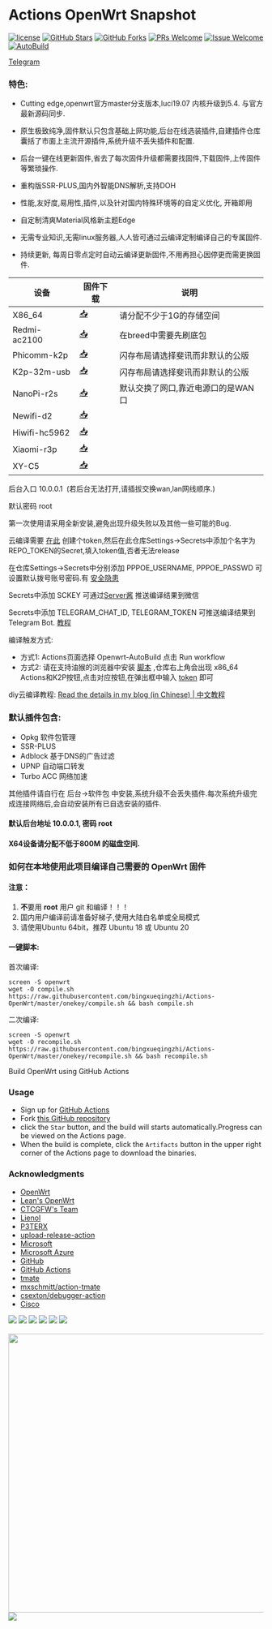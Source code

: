 # Actions OpenWrt Snapshot
[1]: https://img.shields.io/badge/license-GPLV2-brightgreen.svg
[2]: /LICENSE
[3]: https://img.shields.io/badge/PRs-welcome-brightgreen.svg
[4]: https://github.com/garypang13/Actions-OpenWrt-Nginx/pulls
[5]: https://img.shields.io/badge/Issues-welcome-brightgreen.svg
[6]: https://github.com/garypang13/Actions-OpenWrt-Nginx/issues/new
[7]: https://img.shields.io/github/v/release/hyird/Action-Openwrt
[8]: https://github.com/garypang13/Actions-OpenWrt-Nginx/releases
[10]: https://img.shields.io/badge/Contact-telegram-blue
[11]: https://t.me/openwrt_nginx
[12]: https://github.com/garypang13/Actions-OpenWrt-Nginx/workflows/Openwrt-AutoBuild/badge.svg
[13]: https://github.com/garypang13/Actions-OpenWrt-Nginx/actions

[![license][1]][2]
[![GitHub Stars](https://img.shields.io/github/stars/garypang13/Actions-OpenWrt-Nginx.svg?style=flat-square&label=Stars)](https://github.com/garypang13/Actions-OpenWrt-Nginx/stargazers)
[![GitHub Forks](https://img.shields.io/github/forks/garypang13/Actions-OpenWrt-Nginx.svg?style=flat-square&label=Forks)](https://github.com/garypang13/Actions-OpenWrt-Nginx/fork)
[![PRs Welcome][3]][4]
[![Issue Welcome][5]][6]
[![AutoBuild][12]][13]

<a href="https://t.me/openwrt_nginx" target="_blank">Telegram</a>
### 特色:

+ Cutting edge,openwrt官方master分支版本,luci19.07 内核升级到5.4. 与官方最新源码同步.

+ 原生极致纯净,固件默认只包含基础上网功能,后台在线选装插件,自建插件仓库囊括了市面上主流开源插件,系统升级不丢失插件和配置.

+ 后台一键在线更新固件,省去了每次固件升级都需要找固件,下载固件,上传固件等繁琐操作.

+ 重构版SSR-PLUS,国内外智能DNS解析,支持DOH

+ 性能,友好度,易用性,插件,以及针对国内特殊环境等的自定义优化, 开箱即用

+ 自定制清爽Material风格新主题Edge

+ 无需专业知识,无需linux服务器,人人皆可通过云编译定制编译自己的专属固件.

+ 持续更新, 每周日零点定时自动云编译更新固件,不用再担心因停更而需更换固件.


| 设备           | 固件下载                                             | 说明                                 |
|----------------|-----------------------------------------------------|--------------------------------------|
| X86_64         | [📥](https://op.supes.top/firmware/x86_64/)         | 请分配不少于1G的存储空间           |
| Redmi-ac2100   | [📥](https://op.supes.top/firmware/redmi-ac2100/)   | 在breed中需要先刷底包                |
| Phicomm-k2p    | [📥](https://op.supes.top/firmware/phicomm-k2p/)    | 闪存布局请选择斐讯而非默认的公版     |
| K2p-32m-usb    | [📥](https://op.supes.top/firmware/k2p-32m-usb/)    | 闪存布局请选择斐讯而非默认的公版     |
| NanoPi-r2s     | [📥](https://op.supes.top/firmware/nanopi-r2s/)     | 默认交换了网口,靠近电源口的是WAN口   |
| Newifi-d2      | [📥](https://op.supes.top/firmware/newifi-d2/)      |                                      |
| Hiwifi-hc5962  | [📥](https://op.supes.top/firmware/hiwifi-hc5962/)  |                                      |
| Xiaomi-r3p     | [📥](https://op.supes.top/firmware/xiaomi-r3p/)     |                                      |
| XY-C5          | [📥](https://op.supes.top/firmware/XY-C5/)          |                                      |


后台入口 10.0.0.1 &nbsp;(若后台无法打开,请插拔交换wan,lan网线顺序.)

默认密码 root

第一次使用请采用全新安装,避免出现升级失败以及其他一些可能的Bug.

云编译需要 [在此](https://github.com/settings/tokens) 创建个token,然后在此仓库Settings->Secrets中添加个名字为REPO_TOKEN的Secret,填入token值,否者无法release

在仓库Settings->Secrets中分别添加 PPPOE_USERNAME, PPPOE_PASSWD 可设置默认拨号账号密码.有 [安全隐患](https://github.com/garypang13/Actions-OpenWrt/issues/23)

Secrets中添加 SCKEY 可通过[Server酱](http://sc.ftqq.com) 推送编译结果到微信

Secrets中添加 TELEGRAM_CHAT_ID, TELEGRAM_TOKEN 可推送编译结果到Telegram Bot. [教程](https://longnight.github.io/2018/12/12/Telegram-Bot-notifications)

编译触发方式: 
   + 方式1: Actions页面选择 Openwrt-AutoBuild 点击 Run workflow
   + 方式2: 请在支持油猴的浏览器中安装 [脚本](https://greasyfork.org/scripts/407616-github-actions-trigger/code/Github%20Actions%20Trigger.user.js) ,仓库右上角会出现 x86_64 Actions和K2P按钮,点击对应按钮,在弹出框中输入 [token](https://github.com/settings/tokens) 即可

diy云编译教程: [Read the details in my blog (in Chinese) | 中文教程](https://p3terx.com/archives/build-openwrt-with-github-actions.html)

### 默认插件包含:

+ Opkg 软件包管理
+ SSR-PLUS
+ Adblock 基于DNS的广告过滤
+ UPNP 自动端口转发
+ Turbo ACC 网络加速

其他插件请自行在 后台->软件包 中安装,系统升级不会丢失插件.每次系统升级完成连接网络后,会自动安装所有已自选安装的插件.

#### 默认后台地址 10.0.0.1, 密码 root

#### X64设备请分配不低于800M 的磁盘空间.

### 如何在本地使用此项目编译自己需要的 OpenWrt 固件

#### 注意：

1. **不**要用 **root** 用户 git 和编译！！！
2. 国内用户编译前请准备好梯子,使用大陆白名单或全局模式
3. 请使用Ubuntu 64bit，推荐  Ubuntu 18 或 Ubuntu 20

#### 一键脚本:

 首次编译:
```
screen -S openwrt
wget -O compile.sh https://raw.githubusercontent.com/bingxueqingzhi/Actions-OpenWrt/master/onekey/compile.sh && bash compile.sh
```

 二次编译:
```
screen -S openwrt
wget -O recompile.sh https://raw.githubusercontent.com/bingxueqingzhi/Actions-OpenWrt/master/onekey/recompile.sh && bash recompile.sh
```

Build OpenWrt using GitHub Actions

### Usage

- Sign up for [GitHub Actions](https://github.com/features/actions/signup)
- Fork [this GitHub repository](https://github.com/garypang13/Actions-OpenWrt-Nginx)
- click the `Star` button, and the build will starts automatically.Progress can be viewed on the Actions page.
- When the build is complete, click the `Artifacts` button in the upper right corner of the Actions page to download the binaries.

### Acknowledgments
- [OpenWrt](https://github.com/openwrt/openwrt)
- [Lean's OpenWrt](https://github.com/coolsnowwolf/lede)
- [CTCGFW's Team](https://github.com/project-openwrt/openwrt)
- [Lienol](https://github.com/Lienol/openwrt)
- [P3TERX](https://github.com/P3TERX/Actions-OpenWrt/blob/master/LICENSE)
- [upload-release-action](https://github.com/svenstaro/upload-release-action)
- [Microsoft](https://www.microsoft.com)
- [Microsoft Azure](https://azure.microsoft.com)
- [GitHub](https://github.com)
- [GitHub Actions](https://github.com/features/actions)
- [tmate](https://github.com/tmate-io/tmate)
- [mxschmitt/action-tmate](https://github.com/mxschmitt/action-tmate)
- [csexton/debugger-action](https://github.com/csexton/debugger-action)
- [Cisco](https://www.cisco.com/)

![](https://github.com/garypang13/luci-theme-edge/raw/master/Screenshots/1.png)
![](https://github.com/garypang13/luci-theme-edge/raw/master/Screenshots/2.png)
![](https://github.com/garypang13/luci-theme-edge/raw/master/Screenshots/3.png)
![](https://github.com/garypang13/luci-theme-edge/raw/master/Screenshots/8.png)
![](https://github.com/garypang13/luci-theme-edge/raw/master/Screenshots/4.png)
![](https://github.com/garypang13/luci-theme-edge/raw/master/Screenshots/5.png)
<br/>
<br />
<img src="https://github.com/garypang13/luci-theme-edge/raw/master/Screenshots/6.png" width="550" />
![](https://github.com/garypang13/luci-theme-edge/raw/master/Screenshots/7.png)
